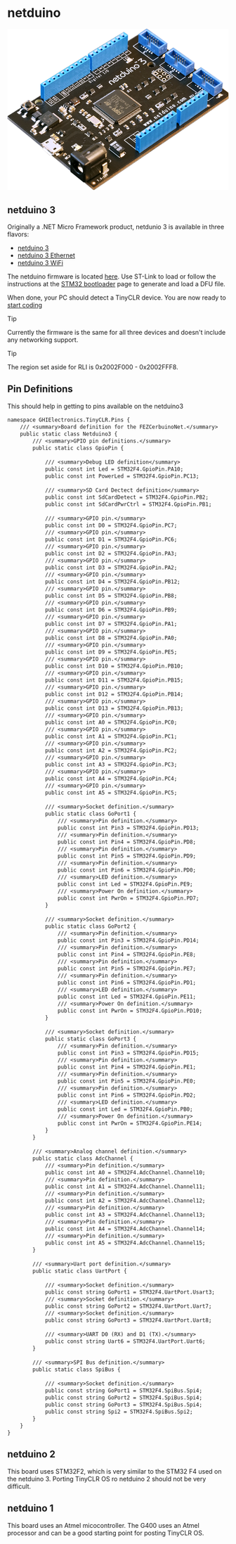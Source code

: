 # netduino
![netduino 3](images/netduino3.png) 
## netduino 3

Originally a .NET Micro Framework product, netdunio 3 is available in three flavors:

- [netduino 3](http://www.netduino.com/netduino3/specs.htm)
- [netduino 3 Ethernet](http://www.netduino.com/netduino3ethernet/specs.htm)
- [netduino 3 WiFi](http://www.netduino.com/netduino3wifi/specs.htm)


The netduino firmware is located [here](http://files.ghielectronics.com/downloads/TinyCLR/Firmware/Netduino/Netduino3%20Firmware.0.5.0.hex). Use ST-Link to load or follow the instructions at the [STM32 bootloader](../../hardware/loaders/stm32_bootloader.md) page to generate and load a DFU file.

When done, your PC should detect a TinyCLR device. You are now ready to [start coding](../tutorials/intro.md)

> [!Tip]
> Currently the firmware is the same for all three devices and doesn't include any networking support.

> [!Tip]
>The region set aside for RLI is 0x2002F000 - 0x2002FFF8.

## Pin Definitions
This should help in getting to pins available on the netduino3

```
namespace GHIElectronics.TinyCLR.Pins {
    /// <summary>Board definition for the FEZCerbuinoNet.</summary>
    public static class Netduino3 {
        /// <summary>GPIO pin definitions.</summary>
        public static class GpioPin {

            /// <summary>Debug LED definition</summary>
            public const int Led = STM32F4.GpioPin.PA10;
            public const int PowerLed = STM32F4.GpioPin.PC13;

            /// <summary>SD Card Dectect definition</summary>
            public const int SdCardDetect = STM32F4.GpioPin.PB2;
            public const int SdCardPwrCtrl = STM32F4.GpioPin.PB1;

            /// <summary>GPIO pin.</summary>
            public const int D0 = STM32F4.GpioPin.PC7;
            /// <summary>GPIO pin.</summary>
            public const int D1 = STM32F4.GpioPin.PC6;
            /// <summary>GPIO pin.</summary>
            public const int D2 = STM32F4.GpioPin.PA3;
            /// <summary>GPIO pin.</summary>
            public const int D3 = STM32F4.GpioPin.PA2;
            /// <summary>GPIO pin.</summary>
            public const int D4 = STM32F4.GpioPin.PB12;
            /// <summary>GPIO pin.</summary>
            public const int D5 = STM32F4.GpioPin.PB8;
            /// <summary>GPIO pin.</summary>
            public const int D6 = STM32F4.GpioPin.PB9;
            /// <summary>GPIO pin.</summary>
            public const int D7 = STM32F4.GpioPin.PA1;
            /// <summary>GPIO pin.</summary>
            public const int D8 = STM32F4.GpioPin.PA0;
            /// <summary>GPIO pin.</summary>
            public const int D9 = STM32F4.GpioPin.PE5;
            /// <summary>GPIO pin.</summary>
            public const int D10 = STM32F4.GpioPin.PB10;
            /// <summary>GPIO pin.</summary>
            public const int D11 = STM32F4.GpioPin.PB15;
            /// <summary>GPIO pin.</summary>
            public const int D12 = STM32F4.GpioPin.PB14;
            /// <summary>GPIO pin.</summary>
            public const int D13 = STM32F4.GpioPin.PB13;
            /// <summary>GPIO pin.</summary>
            public const int A0 = STM32F4.GpioPin.PC0;
            /// <summary>GPIO pin.</summary>
            public const int A1 = STM32F4.GpioPin.PC1;
            /// <summary>GPIO pin.</summary>
            public const int A2 = STM32F4.GpioPin.PC2;
            /// <summary>GPIO pin.</summary>
            public const int A3 = STM32F4.GpioPin.PC3;
            /// <summary>GPIO pin.</summary>
            public const int A4 = STM32F4.GpioPin.PC4;
            /// <summary>GPIO pin.</summary>
            public const int A5 = STM32F4.GpioPin.PC5;

            /// <summary>Socket definition.</summary>
            public static class GoPort1 {
                /// <summary>Pin definition.</summary>
                public const int Pin3 = STM32F4.GpioPin.PD13;
                /// <summary>Pin definition.</summary>
                public const int Pin4 = STM32F4.GpioPin.PD8;
                /// <summary>Pin definition.</summary>
                public const int Pin5 = STM32F4.GpioPin.PD9;
                /// <summary>Pin definition.</summary>
                public const int Pin6 = STM32F4.GpioPin.PD0;
                /// <summary>LED definition.</summary>
                public const int Led = STM32F4.GpioPin.PE9;
                /// <summary>Power On definition.</summary>
                public const int PwrOn = STM32F4.GpioPin.PD7;
            }

            /// <summary>Socket definition.</summary>
            public static class GoPort2 {
                /// <summary>Pin definition.</summary>
                public const int Pin3 = STM32F4.GpioPin.PD14;
                /// <summary>Pin definition.</summary>
                public const int Pin4 = STM32F4.GpioPin.PE8;
                /// <summary>Pin definition.</summary>
                public const int Pin5 = STM32F4.GpioPin.PE7;
                /// <summary>Pin definition.</summary>
                public const int Pin6 = STM32F4.GpioPin.PD1;
                /// <summary>LED definition.</summary>
                public const int Led = STM32F4.GpioPin.PE11;
                /// <summary>Power On definition.</summary>
                public const int PwrOn = STM32F4.GpioPin.PD10;
            }

            /// <summary>Socket definition.</summary>
            public static class GoPort3 {
                /// <summary>Pin definition.</summary>
                public const int Pin3 = STM32F4.GpioPin.PD15;
                /// <summary>Pin definition.</summary>
                public const int Pin4 = STM32F4.GpioPin.PE1;
                /// <summary>Pin definition.</summary>
                public const int Pin5 = STM32F4.GpioPin.PE0;
                /// <summary>Pin definition.</summary>
                public const int Pin6 = STM32F4.GpioPin.PD2;
                /// <summary>LED definition.</summary>
                public const int Led = STM32F4.GpioPin.PB0;
                /// <summary>Power On definition.</summary>
                public const int PwrOn = STM32F4.GpioPin.PE14;
            }
        }

        /// <summary>Analog channel definition.</summary>
        public static class AdcChannel {
            /// <summary>Pin definition.</summary>
            public const int A0 = STM32F4.AdcChannel.Channel10;
            /// <summary>Pin definition.</summary>
            public const int A1 = STM32F4.AdcChannel.Channel11;
            /// <summary>Pin definition.</summary>
            public const int A2 = STM32F4.AdcChannel.Channel12;
            /// <summary>Pin definition.</summary>
            public const int A3 = STM32F4.AdcChannel.Channel13;
            /// <summary>Pin definition.</summary>
            public const int A4 = STM32F4.AdcChannel.Channel14;
            /// <summary>Pin definition.</summary>
            public const int A5 = STM32F4.AdcChannel.Channel15;
        }

        /// <summary>Uart port definition.</summary>
        public static class UartPort {

            /// <summary>Socket definition.</summary>
            public const string GoPort1 = STM32F4.UartPort.Usart3;
            /// <summary>Socket definition.</summary>
            public const string GoPort2 = STM32F4.UartPort.Uart7;
            /// <summary>Socket definition.</summary>
            public const string GoPort3 = STM32F4.UartPort.Uart8;

            /// <summary>UART D0 (RX) and D1 (TX).</summary>
            public const string Uart6 = STM32F4.UartPort.Uart6;
        }

        /// <summary>SPI Bus definition.</summary>
        public static class SpiBus {

            /// <summary>Socket definition.</summary>
            public const string GoPort1 = STM32F4.SpiBus.Spi4;
            public const string GoPort2 = STM32F4.SpiBus.Spi4;
            public const string GoPort3 = STM32F4.SpiBus.Spi4;
            public const string Spi2 = STM32F4.SpiBus.Spi2;
        }
    }
}
```
## netduino 2
This board uses STM32F2, which is very similar to the STM32 F4 used on the netduino 3. Porting TinyCLR OS ro netduino 2 should not be very difficult.

## netduino 1
This board uses an Atmel micocontroller. The G400 uses an Atmel processor and can be a good starting point for posting TinyCLR OS.
